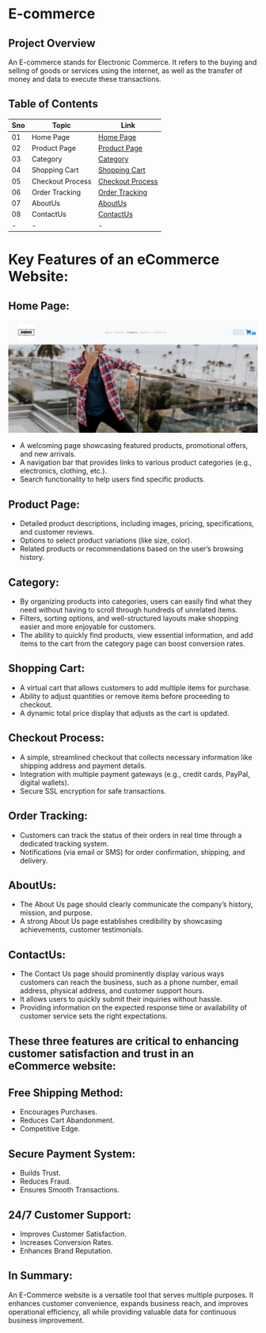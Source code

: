 # E-commerce

## Project Overview

 An E-commerce stands for Electronic Commerce. It refers to the buying and selling of goods or services using the internet, as well as the transfer of money and data to execute these transactions.
 

## Table of Contents

|Sno| Topic | Link |
|-|-|-|
|01| Home Page | [Home Page](#Home-Page)
|02| Product Page | [Product Page](#Product-Page)
|03| Category | [Category](#Category)
|04| Shopping Cart | [Shopping Cart](#Shopping-Cart)
|05| Checkout Process | [Checkout Process](#Checkout-Process)
|06| Order Tracking | [Order Tracking](#Order-Tracking)
|07| AboutUs | [AboutUs](#About-Us)
|08| ContactUs | [ContactUs](#Contact-Us)
|-|-|-|

# Key Features of an eCommerce Website:

## Home Page:

   <img src = "https://github.com/Rukesh2500/E-commerce/blob/main/homePage.jpg" alt = "E-commerce homepage">

   - A welcoming page showcasing featured products, promotional offers, and new arrivals.
   - A navigation bar that provides links to various product categories (e.g., electronics, clothing, etc.).
   - Search functionality to help users find specific products.

## Product Page:
   - Detailed product descriptions, including images, pricing, specifications, and customer reviews.
   - Options to select product variations (like size, color).
   - Related products or recommendations based on the user’s browsing history.

## Category:
   - By organizing products into categories, users can easily find what they need without having to scroll through hundreds of unrelated items.
   - Filters, sorting options, and well-structured layouts make shopping easier and more enjoyable for customers.
   - The ability to quickly find products, view essential information, and add items to the cart from the category page can boost conversion rates.

## Shopping Cart:
   - A virtual cart that allows customers to add multiple items for purchase.
   - Ability to adjust quantities or remove items before proceeding to checkout.
   - A dynamic total price display that adjusts as the cart is updated.

## Checkout Process:
   - A simple, streamlined checkout that collects necessary information like shipping address and payment details.
   - Integration with multiple payment gateways (e.g., credit cards, PayPal, digital wallets).
   - Secure SSL encryption for safe transactions.

## Order Tracking:
   - Customers can track the status of their orders in real time through a dedicated tracking system.
   - Notifications (via email or SMS) for order confirmation, shipping, and delivery.

## AboutUs:
   - The About Us page should clearly communicate the company’s history, mission, and purpose.
   - A strong About Us page establishes credibility by showcasing achievements, customer testimonials.

## ContactUs:
   - The Contact Us page should prominently display various ways customers can reach the business, such as a phone number, email address, 
     physical address, and customer support hours.
   - It allows users to quickly submit their inquiries without hassle. 
   - Providing information on the expected response time or availability of customer service sets the right expectations. 
   

## These three features are critical to enhancing customer satisfaction and trust in an eCommerce website:
## Free Shipping Method: 
   - Encourages Purchases.
   - Reduces Cart Abandonment.
   - Competitive Edge.

## Secure Payment System:
  
  - Builds Trust.
  - Reduces Fraud.
  - Ensures Smooth Transactions.

## 24/7 Customer Support:

  - Improves Customer Satisfaction.
  - Increases Conversion Rates.
  - Enhances Brand Reputation.



## In Summary:

An E-Commerce website is a versatile tool that serves multiple purposes. It enhances customer convenience, expands business reach, 
and improves operational efficiency, all while providing valuable data for continuous business improvement.
